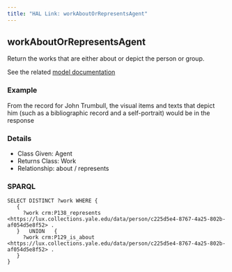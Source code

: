 ```yaml
---
title: "HAL Link: workAboutOrRepresentsAgent"
---
```


## workAboutOrRepresentsAgent

Return the works that are either about or depict the person or group.

See the related [model documentation](/model/object/aboutness/#subject)

### Example

From the record for John Trumbull, the visual items and texts that depict him (such as a bibliographic record and a self-portrait) would be in the response


### Details

* Class Given: Agent
* Returns Class: Work
* Relationship: about / represents


### SPARQL
```
SELECT DISTINCT ?work WHERE {
   {
     ?work crm:P138_represents <https://lux.collections.yale.edu/data/person/c225d5e4-8767-4a25-802b-af054d5e8f52> .
   }   UNION   {
     ?work crm:P129_is_about <https://lux.collections.yale.edu/data/person/c225d5e4-8767-4a25-802b-af054d5e8f52> .
   }
}
```


